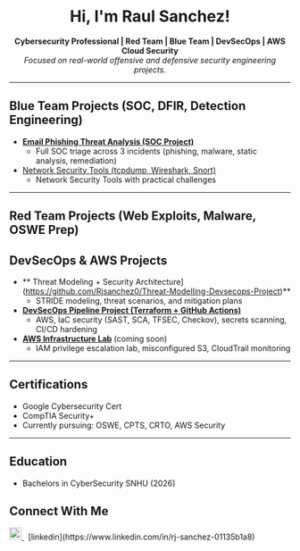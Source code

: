<h1 align="center"> Hi, I'm Raul Sanchez!</h1>

<p align="center">
  <b>Cybersecurity Professional | Red Team | Blue Team | DevSecOps | AWS Cloud Security</b><br>
  <i>Focused on real-world offensive and defensive security engineering projects.</i>
</p>

---

##  Blue Team Projects (SOC, DFIR, Detection Engineering)

- **[ Email Phishing Threat Analysis (SOC Project)](https://github.com/Rjsanchez0/Phishing-Email-Analysis-/blob/main/README.md)**
  - Full SOC triage across 3 incidents (phishing, malware, static analysis, remediation)
- [Network Security Tools (tcpdump, Wireshark, Snort)](https://github.com/Rjsanchez0/Network-Security-Lab/tree/main)  
  - Network Security Tools with practical challenges

---

##  Red Team Projects (Web Exploits, Malware, OSWE Prep)



##  DevSecOps & AWS Projects

- ** Threat Modeling + Security Architecture](https://github.com/Rjsanchez0/Threat-Modelling-Devsecops-Project)**
  - STRIDE modeling, threat scenarios, and mitigation plans
- **[ DevSecOps Pipeline Project (Terraform + GitHub Actions)](https://github.com/Rjsanchez0/Devsecopsprojects1)**
  - AWS, IaC security (SAST, SCA, TFSEC, Checkov), secrets scanning, CI/CD hardening
- **[ AWS Infrastructure Lab](https://github.com/YOUR_USERNAME/aws-security-lab)** (coming soon)
  - IAM privilege escalation lab, misconfigured S3, CloudTrail monitoring

---

##  Certifications

-  Google Cybersecurity Cert
-  CompTIA Security+
-  Currently pursuing: OSWE, CPTS, CRTO, AWS Security

---

## Education 
- Bachelors in CyberSecurity SNHU (2026) 

##  Connect With Me

<p align="left">
  <a href="https://www.linkedin.com/in/rj-sanchez-01135b1a8" target="_blank">
    <img src="https://cdn.jsdelivr.net/npm/simple-icons@v3/icons/linkedin.svg" alt="LinkedIn" width="22px"/>
  </a>
  &nbsp; [linkedin](https://www.linkedin.com/in/rj-sanchez-01135b1a8)
</p>

